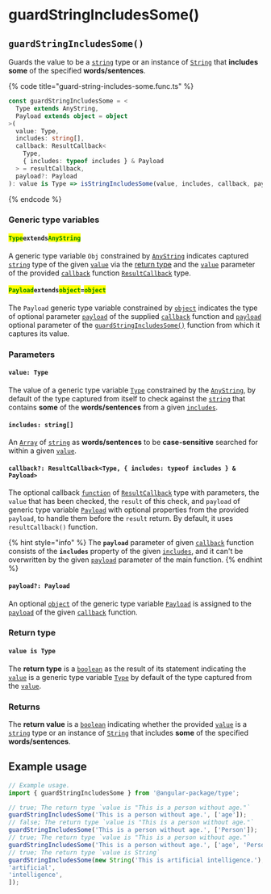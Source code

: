 # guardStringIncludesSome()

## `guardStringIncludesSome()`

Guards the value to be a [`string`](https://developer.mozilla.org/en-US/docs/Web/JavaScript/Reference/Global\_Objects/String) type or an instance of [`String`](https://developer.mozilla.org/en-US/docs/Web/JavaScript/Reference/Global\_Objects/String) that **includes** **some** of the specified **words/sentences**.

{% code title="guard-string-includes-some.func.ts" %}
```typescript
const guardStringIncludesSome = <
  Type extends AnyString,
  Payload extends object = object
>(
  value: Type,
  includes: string[],
  callback: ResultCallback<
    Type,
    { includes: typeof includes } & Payload
  > = resultCallback,
  payload?: Payload
): value is Type => isStringIncludesSome(value, includes, callback, payload);
```
{% endcode %}

### Generic type variables

#### <mark style="color:green;">**`Type`**</mark>**`extends`**<mark style="color:green;">**`AnyString`**</mark>

A generic type variable `Obj` constrained by [`AnyString`](../types/anystring.md) indicates captured [`string`](https://www.typescriptlang.org/docs/handbook/basic-types.html#string) type of the given [`value`](guardstringincludessome.md#value-type) via the [return type](guardstringincludessome.md#return-type) and the [`value`](../types/resultcallback.md#value-value) parameter of the provided [`callback`](guardstringincludessome.md#callback-resultcallback-less-than-bigint-payload-greater-than) function [`ResultCallback`](../types/resultcallback.md) type.

#### <mark style="color:green;">**`Payload`**</mark>**`extends`**<mark style="color:green;">**`object`**</mark>**`=`**<mark style="color:green;">**`object`**</mark>

The `Payload` generic type variable constrained by [`object`](https://www.typescriptlang.org/docs/handbook/basic-types.html#object) indicates the type of optional parameter [`payload`](../types/resultcallback.md#payload-payload) of the supplied [`callback`](guardstringincludessome.md#callback-resultcallback-less-than-type-payload-greater-than) function and [`payload`](guardstringincludessome.md#payload-payload) optional parameter of the [`guardStringIncludesSome()`](guardstringincludessome.md#guardstringincludessome) function from which it captures its value.

### Parameters

#### `value: Type`

The value of a generic type variable [`Type`](guardstringincludessome.md#typeextendsanystring) constrained by the [`AnyString`](../types/anystring.md), by default of the type captured from itself to check against the [`string`](https://developer.mozilla.org/en-US/docs/Web/JavaScript/Reference/Global\_Objects/String) that contains **some** of the **words/sentences** from a given [`includes`](guardstringincludessome.md#includes-string).

#### `includes: string[]`

An [`Array`](https://developer.mozilla.org/en-US/docs/Web/JavaScript/Reference/Global\_Objects/Array) of [`string`](https://developer.mozilla.org/en-US/docs/Web/JavaScript/Reference/Global\_Objects/String) as **words/sentences** to be **case-sensitive** searched for within a given [`value`](guardstringincludessome.md#value-type).

#### `callback?: ResultCallback<Type, { includes: typeof includes } & Payload>`

The optional callback [`function`](https://developer.mozilla.org/en-US/docs/Web/JavaScript/Guide/Functions) of [`ResultCallback`](../types/resultcallback.md) type with parameters, the `value` that has been checked, the `result` of this check, and `payload` of generic type variable [`Payload`](guardstringincludessome.md#payloadextendsobject) with optional properties from the provided `payload`, to handle them before the `result` return. By default, it uses `resultCallback()` function.

{% hint style="info" %}
The **`payload`** parameter of given [`callback`](guardstringincludessome.md#callback-resultcallback-less-than-type-includes-typeof-includes-and-payload-greater-than) function consists of the **`includes`** property of the given [`includes`](guardstringincludessome.md#includes-string), and it can't be overwritten by the given [`payload`](guardstringincludessome.md#payload-payload) parameter of the main function.
{% endhint %}

#### `payload?: Payload`

An optional [`object`](https://developer.mozilla.org/en-US/docs/Web/JavaScript/Reference/Global\_Objects/Object) of the generic type variable [`Payload`](guardstringincludessome.md#payloadextendsobject-object) is assigned to the [`payload`](../types/resultcallback.md#payload-payload) of the given [`callback`](guardstringincludessome.md#callback-resultcallback-less-than-bigint-payload-greater-than) function.

### Return type

#### `value is Type`

The **return type** is a [`boolean`](https://www.typescriptlang.org/docs/handbook/basic-types.html#boolean) as the result of its statement indicating the [`value`](guardstringincludessome.md#value-type) is a generic type variable [`Type`](guardstringincludessome.md#typeextendsanystring) by default of the type captured from the [`value`](guardstringincludessome.md#value-type).

### Returns

The **return value** is a [`boolean`](https://developer.mozilla.org/en-US/docs/Web/JavaScript/Reference/Global\_Objects/Boolean) indicating whether the provided [`value`](guardstringincludessome.md#value-type) is a [`string`](https://developer.mozilla.org/en-US/docs/Web/JavaScript/Reference/Global\_Objects/String) type or an instance of [`String`](https://developer.mozilla.org/en-US/docs/Web/JavaScript/Reference/Global\_Objects/String) that includes **some** of the specified **words/sentences**.

## Example usage

```typescript
// Example usage.
import { guardStringIncludesSome } from '@angular-package/type';

// true; The return type `value is "This is a person without age."`
guardStringIncludesSome('This is a person without age.', ['age']);
// false; The return type `value is "This is a person without age."`
guardStringIncludesSome('This is a person without age.', ['Person']);
// true; The return type `value is "This is a person without age."`
guardStringIncludesSome('This is a person without age.', ['age', 'Person']);
// true; The return type `value is String`
guardStringIncludesSome(new String('This is artificial intelligence.'), [
'artificial',
'intelligence',
]);
```
